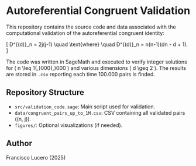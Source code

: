 # Autoreferential Congruent Validation

This repository contains the source code and data associated with the computational validation of the autoreferential congruent identity:

\[ D^{(d)}_n = 2j(j-1) \quad \text{where} \quad D^{(d)}_n = n(n-1)(dn - d + 1). \]

The code was written in SageMath and executed to verify integer solutions for \( n \leq 1{,}000{,}000 \) and various dimensions \( d \geq 2 \). The results are stored in `.csv` reporting each time 100.000 pairs is finded. 

## Repository Structure

- `src/validation_code.sage`: Main script used for validation.
- `data/congruent_pairs_up_to_1M.csv`: CSV containing all validated pairs \((n, j)\).
- `figures/`: Optional visualizations (if needed).

## Author

Francisco Lucero (2025)  
